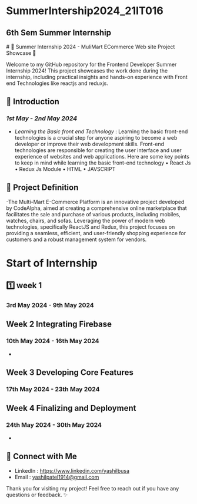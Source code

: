# SummerIntership2024_21IT016

<h2>6th Sem Summer Internship</h2>
# 🌟 Summer Internship 2024 - MuliMart ECommerce Web site Project Showcase 🌟

Welcome to my GitHub repository for the  Frontend Developer Summer Internship 2024! This project showcases the work done during the internship, including practical insights and hands-on experience with Front end Technologies like reactjs and reduxjs. 

## 🚀 Introduction
### *1st May - 2nd May 2024*
- *Learning the Basic front end Technology* : Learning the basic front-end technologies is a crucial step for anyone aspiring to become a web developer or improve their web development skills. Front-end technologies are responsible for creating the user interface and user experience of websites and web applications. Here are some key points to keep in mind while learning the basic front-end technology
• React Js
• Redux Js Module
• HTML
• JAVSCRIPT

## 🚀 Project Definition
-The Multi-Mart E-Commerce Platform is an innovative project developed by CodeAlpha, aimed at creating a comprehensive online marketplace that facilitates the sale and purchase of various products, including mobiles, watches, chairs, and sofas. Leveraging the power of modern web technologies, specifically ReactJS and Redux, this project focuses on providing a seamless, efficient, and user-friendly shopping experience for customers and a robust management system for vendors.

# Start of Internship

## 1️⃣ week 1

### 3rd May 2024 - 9th May 2024


## Week 2 Integrating Firebase

### 10th May 2024 - 16th May 2024
-

## Week 3 Developing Core Features

### 17th May 2024 - 23th May 2024


## Week 4 Finalizing and Deployment

### 24th May 2024 - 30th May 2024
- 
## 🤝 Connect with Me

- LinkedIn : https://www.linkedin.com/yashilbusa
- Email : yashilpatel1914@gmail.com

Thank you for visiting my project! Feel free to reach out if you have any questions or feedback. ✨
